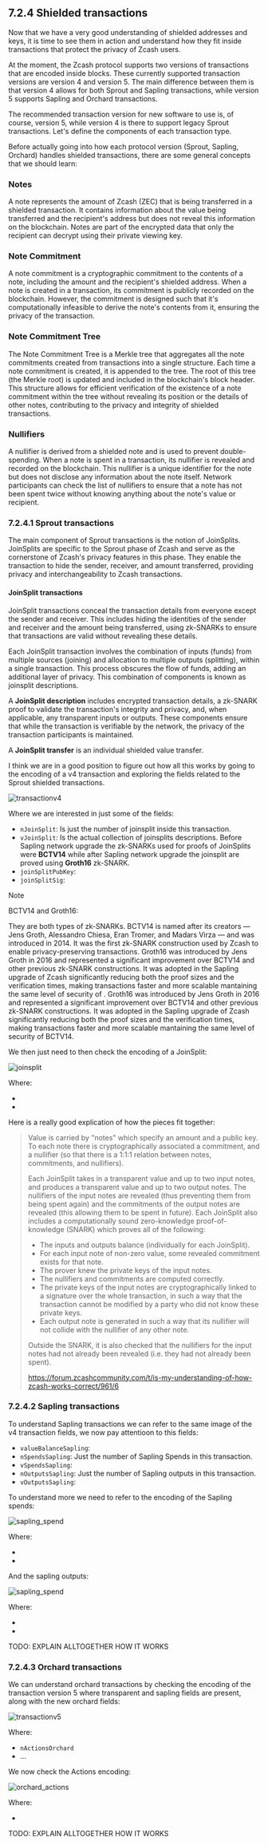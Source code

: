 ## 7.2.4 Shielded transactions

Now that we have a very good understanding of shielded addresses and keys, it is time to see them in action and understand how they fit inside transactions that protect the privacy of Zcash users.

At the moment, the Zcash protocol supports two versions of transactions that are encoded inside blocks. These currently supported transaction versions are version 4 and version 5. The main difference between them is that version 4 allows for both Sprout and Sapling transactions, while version 5 supports Sapling and Orchard transactions.

The recommended transaction version for new software to use is, of course, version 5, while version 4 is there to support legacy Sprout transactions. Let's define the components of each transaction type.

Before actually going into how each protocol version (Sprout, Sapling, Orchard) handles shielded transactions, there are some general concepts that we should learn:

### Notes
A note represents the amount of Zcash (ZEC) that is being transferred in a shielded transaction. It contains information about the value being transferred and the recipient's address but does not reveal this information on the blockchain. Notes are part of the encrypted data that only the recipient can decrypt using their private viewing key.

### Note Commitment
A note commitment is a cryptographic commitment to the contents of a note, including the amount and the recipient's shielded address. When a note is created in a transaction, its commitment is publicly recorded on the blockchain. However, the commitment is designed such that it's computationally infeasible to derive the note's contents from it, ensuring the privacy of the transaction.

### Note Commitment Tree
The Note Commitment Tree is a Merkle tree that aggregates all the note commitments created from transactions into a single structure. Each time a note commitment is created, it is appended to the tree. The root of this tree (the Merkle root) is updated and included in the blockchain's block header. This structure allows for efficient verification of the existence of a note commitment within the tree without revealing its position or the details of other notes, contributing to the privacy and integrity of shielded transactions.

### Nullifiers
A nullifier is derived from a shielded note and is used to prevent double-spending. When a note is spent in a transaction, its nullifier is revealed and recorded on the blockchain. This nullifier is a unique identifier for the note but does not disclose any information about the note itself. Network participants can check the list of nullifiers to ensure that a note has not been spent twice without knowing anything about the note's value or recipient.

### 7.2.4.1 Sprout transactions

The main component of Sprout transactions is the notion of JoinSplits. JoinSplits are specific to the Sprout phase of Zcash and serve as the cornerstone of Zcash's privacy features in this phase. They enable the transaction to hide the sender, receiver, and amount transferred, providing privacy and interchangeability to Zcash transactions.

#### JoinSplit transactions

JoinSplit transactions conceal the transaction details from everyone except the sender and receiver. This includes hiding the identities of the sender and receiver and the amount being transferred, using zk-SNARKs to ensure that transactions are valid without revealing these details. 

Each JoinSplit transaction involves the combination of inputs (funds) from multiple sources (joining) and allocation to multiple outputs (splitting), within a single transaction. This process obscures the flow of funds, adding an additional layer of privacy. This combination of components is known as joinsplit descriptions.

A **JoinSplit description** includes encrypted transaction details, a zk-SNARK proof to validate the transaction's integrity and privacy, and, when applicable, any transparent inputs or outputs. These components ensure that while the transaction is verifiable by the network, the privacy of the transaction participants is maintained.

A **JoinSplit transfer** is an individual shielded value transfer.

I think we are in a good position to figure out how all this works by going to the encoding of a v4 transaction and exploring the fields related to the Sprout shielded transactions.

![transactionv4](assets/transactionv4.png)

Where we are interested in just some of the fields:

- `nJoinSplit`: Is just the number of joinsplit inside this transaction.
- `vJoinSplit`: Is the actual collection of joinsplits descriptions. Before Sapling network upgrade the zk-SNARKs used for proofs of JoinSplits were **BCTV14** while after Sapling network upgrade the joinsplit are proved using **Groth16** zk-SNARK.
- `joinSplitPubKey`:
- `joinSplitSig`:

> [!NOTE]
> BCTV14 and Groth16:
>
> They are both types of zk-SNARKs. 
> BCTV14 is named after its creators — Jens Groth, Alessandro Chiesa, Eran Tromer, and Madars Virza — and was introduced in 2014. It was the first zk-SNARK construction used by Zcash to enable privacy-preserving transactions.
> Groth16 was introduced by Jens Groth in 2016 and represented a significant improvement over BCTV14 and other previous zk-SNARK constructions. It was adopted in the Sapling upgrade of Zcash significantly reducing both the proof sizes and the verification times, making transactions faster and more scalable mantaining the same level of security of .
> Groth16 was introduced by Jens Groth in 2016 and represented a significant improvement over BCTV14 and other previous zk-SNARK constructions. It was adopted in the Sapling upgrade of Zcash significantly reducing both the proof sizes and the verification times, making transactions faster and more scalable mantaining the same level of security of BCTV14.

We then just need to then check the encoding of a JoinSplit:

![joinsplit](assets/joinsplit.png)

Where:

- 
- 

Here is a really good explication of how the pieces fit together:

> Value is carried by "notes" which specify an amount and a public key. To each note there is cryptographically associated a commitment, and a nullifier (so that there is a 1:1:1 relation between notes, commitments, and nullifiers).
>
>Each JoinSplit takes in a transparent value and up to two input notes, and produces a transparent value and up to two output notes. The nullifiers of the input notes are revealed (thus preventing them from being spent again) and the commitments of the output notes are revealed (this allowing them to be spent in future). Each JoinSplit also includes a computationally sound zero-knowledge proof-of-knowledge (SNARK) which proves all of the following:
>
>- The inputs and outputs balance (individually for each JoinSplit).
>- For each input note of non-zero value, some revealed commitment exists for that note.
> - The prover knew the private keys of the input notes.
> - The nullifiers and commitments are computed correctly.
> - The private keys of the input notes are cryptographically linked to a signature over the whole transaction, in such a way that the transaction cannot be modified by a party who did not know these private keys.
> - Each output note is generated in such a way that its nullifier will not collide with the nullifier of any other note.
>
>Outside the SNARK, it is also checked that the nullifiers for the input notes had not already been revealed (i.e. they had not already been spent).
>
>https://forum.zcashcommunity.com/t/is-my-understanding-of-how-zcash-works-correct/961/6

### 7.2.4.2 Sapling transactions

To understand Sapling transactions we can refer to the same image of the v4 transaction fields, we now pay attentioon to this fields:

- `valueBalanceSapling`:
- `nSpendsSapling`: Just the number of Sapling Spends in this transaction.
- `vSpendsSapling`:
- `nOutputsSapling`: Just the number of Sapling outputs in this transaction.
- `vOutputsSapling`:

To understand more we need to refer to the encoding of the Sapling spends:

![sapling_spend](assets/sapling_spend.png)




Where:

- 
- 

And the sapling outputs:

![sapling_spend](assets/sapling_spend.png)

Where:

- 
- 

TODO: EXPLAIN ALLTOGETHER HOW IT WORKS

### 7.2.4.3 Orchard transactions

We can understand orchard transactions by checking the encoding of the transaction version 5 where transparent and sapling fields are present, along with the new orchard fields:

![transactionv5](assets/transactionv5.png)

Where:

- `nActionsOrchard`
- ...

We now check the Actions encoding:

![orchard_actions](assets/orchard_actions.png)

Where:

- 

TODO: EXPLAIN ALLTOGETHER HOW IT WORKS


